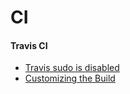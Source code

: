 # CI

#### Travis CI
* [Travis sudo is disabled](http://stackoverflow.com/questions/26299552/travis-sudo-is-disabled)
* [Customizing the Build](https://docs.travis-ci.com/user/customizing-the-build/)
